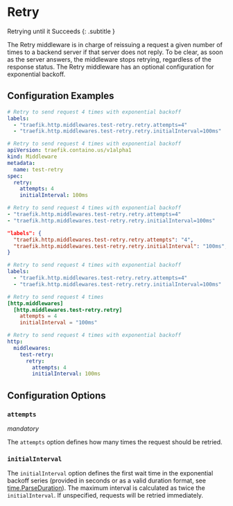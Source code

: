 # Retry

Retrying until it Succeeds
{: .subtitle }

<!--
TODO: add schema
-->

The Retry middleware is in charge of reissuing a request a given number of times to a backend server if that server does not reply.
To be clear, as soon as the server answers, the middleware stops retrying, regardless of the response status.
The Retry middleware has an optional configuration for exponential backoff.

## Configuration Examples

```yaml tab="Docker"
# Retry to send request 4 times with exponential backoff
labels:
  - "traefik.http.middlewares.test-retry.retry.attempts=4"
  - "traefik.http.middlewares.test-retry.retry.initialInterval=100ms"
```

```yaml tab="Kubernetes"
# Retry to send request 4 times with exponential backoff
apiVersion: traefik.containo.us/v1alpha1
kind: Middleware
metadata:
  name: test-retry
spec:
  retry:
    attempts: 4
    initialInterval: 100ms
```

```yaml tab="Consul Catalog"
# Retry to send request 4 times with exponential backoff
- "traefik.http.middlewares.test-retry.retry.attempts=4"
- "traefik.http.middlewares.test-retry.retry.initialInterval=100ms"
```

```json tab="Marathon"
"labels": {
  "traefik.http.middlewares.test-retry.retry.attempts": "4",
  "traefik.http.middlewares.test-retry.retry.initialInterval": "100ms",
}
```

```yaml tab="Rancher"
# Retry to send request 4 times with exponential backoff
labels:
  - "traefik.http.middlewares.test-retry.retry.attempts=4"
  - "traefik.http.middlewares.test-retry.retry.initialInterval=100ms"
```

```toml tab="File (TOML)"
# Retry to send request 4 times
[http.middlewares]
  [http.middlewares.test-retry.retry]
    attempts = 4
    initialInterval = "100ms"
```

```yaml tab="File (YAML)"
# Retry to send request 4 times with exponential backoff
http:
  middlewares:
    test-retry:
      retry:
        attempts: 4
        initialInterval: 100ms
```

## Configuration Options

### `attempts`

_mandatory_

The `attempts` option defines how many times the request should be retried.

### `initialInterval`

The `initialInterval` option defines the first wait time in the exponential backoff series (provided in seconds or as a valid duration format, see [time.ParseDuration](https://golang.org/pkg/time/#ParseDuration)). The maximum interval is calculated as twice the `initialInterval`. If unspecified, requests will be retried immediately.

